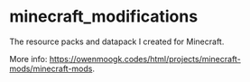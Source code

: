 # minecraft_modifications
The resource packs and datapack I created for Minecraft. 

More info: https://owenmoogk.codes/html/projects/minecraft-mods/minecraft-mods.
